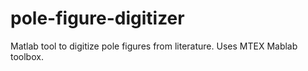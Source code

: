 # pole-figure-digitizer

Matlab tool to digitize pole figures from literature. Uses MTEX Mablab toolbox.